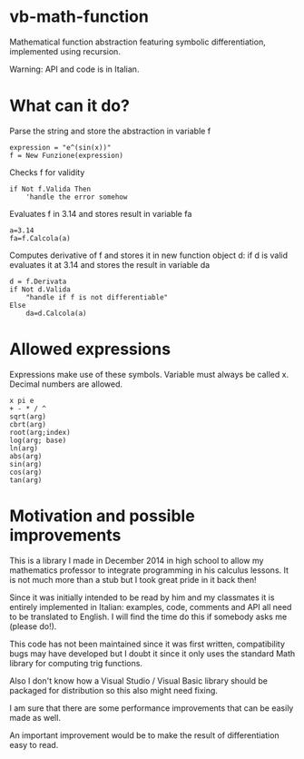 # vb-math-function
Mathematical function abstraction featuring symbolic differentiation, implemented using recursion.

Warning: API and code is in Italian.

# What can it do?
Parse the string and store the abstraction in variable f
```
expression = "e^(sin(x))"
f = New Funzione(expression)
```

Checks f for validity
```
if Not f.Valida Then
	'handle the error somehow
```

Evaluates f in 3.14 and stores result in variable fa
```
a=3.14
fa=f.Calcola(a)

```

Computes derivative of f and stores it in new function object d: if d is valid evaluates it at 3.14 and stores the result in variable da
```
d = f.Derivata
if Not d.Valida
	"handle if f is not differentiable"
Else
	da=d.Calcola(a)
```

# Allowed expressions
Expressions make use of these symbols. Variable must always be called x. Decimal numbers are allowed.
```
x pi e
+ - * / ^
sqrt(arg)
cbrt(arg)
root(arg;index)
log(arg; base)
ln(arg)
abs(arg)
sin(arg)
cos(arg)
tan(arg)

```
# Motivation and possible improvements
This is a library I made in December 2014 in high school to allow my mathematics professor to integrate programming in his calculus lessons. It is not much more than a stub but I took great pride in it back then!

Since it was initially intended to be read by him and my classmates it is entirely implemented in Italian: examples, code, comments and API all need to be translated to English. I will find the time do this if somebody asks me (please do!).

This code has not been maintained since it was first written, compatibility bugs may have developed but I doubt it since it only uses the standard Math library for computing trig functions.

Also I don't know how a Visual Studio / Visual Basic library should be packaged for distribution so this also might need fixing.

I am sure that there are some performance improvements that can be easily made as well.

An important improvement would be to make the result of differentiation easy to read.
